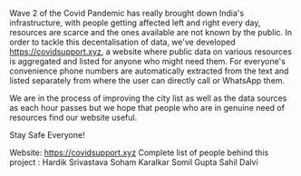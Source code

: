 Wave 2 of the Covid Pandemic has really brought down India's infrastructure, with people getting affected left and right every day, resources are scarce and the ones available are not known by the public. In order to tackle this decentalisation of data, we've developed https://covidsupport.xyz, a website where public data on various resources is aggregated and listed for anyone who might need them. For everyone's convenience phone numbers are automatically extracted from the text and listed separately from where the user can directly call or WhatsApp them.

We are in the process of improving the city list as well as the data sources as each hour passes but we hope that people who are in genuine need of resources find our website useful.

Stay Safe Everyone!

Website: https://covidsupport.xyz
Complete list of people behind this project :
Hardik Srivastava
Soham Karalkar
Somil Gupta
Sahil Dalvi
